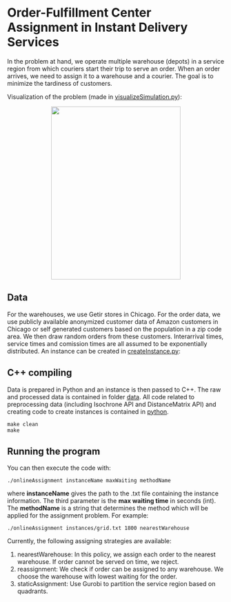 # Order-Fulfillment Center Assignment in Instant Delivery Services

In the problem at hand, we operate multiple warehouse (depots) in a service region from which couriers start their trip to serve an order. When an order arrives, we need to assign it to a warehouse and a courier. The goal is to minimize the tardiness of customers.

Visualization of the problem (made in [visualizeSimulation.py](python/visualizeSimulation.py)):

<p align="center">
<img src="animation.gif" width="300" height="400" align="center">
</p>


## Data
For the warehouses, we use Getir stores in Chicago. For the order data, we use publicly available anonymized customer data of Amazon customers in Chicago or self generated customers based on the population in a zip code area. We then draw random orders from these customers. Interarrival times, service times and comission times are all assumed to be exponentially distributed. An instance can be created in [createInstance.py](python/createInstance.py):


## C++ compiling 
Data is prepared in Python and an instance is then passed to C++. The raw and processed data is contained in folder [data](data). All code related to preprocessing data (including Isochrone API and DistanceMatrix API) and creating code to create instances is contained in [python](python).

```
make clean
make
```

## Running the program

You can then execute the code with:

```
./onlineAssignment instanceName maxWaiting methodName
```

where **instanceName** gives the path to the .txt file containing the instance information. The third parameter is the **max waiting time** in seconds (int). The **methodName** is a string that determines the method which will be applied for the assignment problem. For example:

```
./onlineAssignment instances/grid.txt 1800 nearestWarehouse
```

Currently, the following assigning strategies are available:
1. nearestWarehouse: In this policy, we assign each order to the nearest warehouse. If order cannot be served on time, we reject.
2. reassignment: We check if order can be assigned to any warehouse. We choose the warehouse with lowest waiting for the order.
3. staticAssignment: Use Gurobi to partition the service region based on quadrants. 